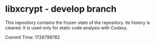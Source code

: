 # libxcrypt - develop branch

This repository contains the frozen state of the repository.
Its history is cleared. It is used only for static code
analysis with Codacy.

Commit Time: 1726798782